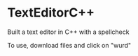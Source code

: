# TextEditorC++
Built a text editor in C++ with a spellcheck

To use, download files and click on "wurd"
